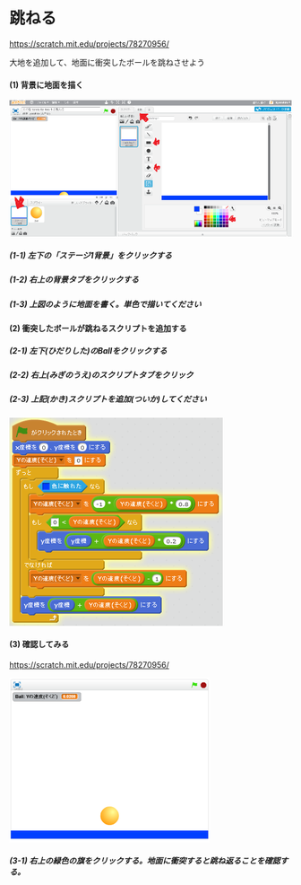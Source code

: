 # 跳ねる
https://scratch.mit.edu/projects/78270956/

大地を追加して、地面に衝突したボールを跳ねさせよう

#### (1) 背景に地面を描く
![](bouncing_001a.png)
##### (1-1) 左下の「ステージ1背景」をクリックする
##### (1-2) 右上の背景タブをクリックする
##### (1-3) 上図のように地面を書く。単色で描いてください


#### (2) 衝突したボールが跳ねるスクリプトを追加する

##### (2-1) 左下(ひだりした)のBallをクリックする

##### (2-2) 右上(みぎのうえ)のスクリプトタブをクリック

##### (2-3) 上記(かき)スクリプトを追加(ついか)してください
![](bouncing_script_002.png)

#### (3) 確認してみる
https://scratch.mit.edu/projects/78270956/

![](bouncing_scratch_001.png)
##### (3-1) 右上の緑色の旗をクリックする。地面に衝突すると跳ね返ることを確認する。
